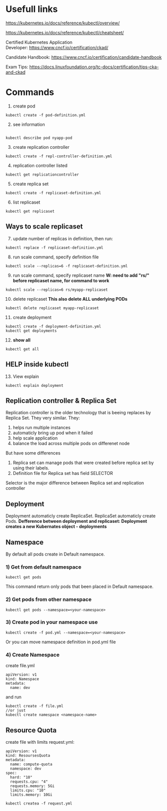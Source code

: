 # Usefull links

https://kubernetes.io/docs/reference/kubectl/overview/

https://kubernetes.io/docs/reference/kubectl/cheatsheet/

Certified Kubernetes Application Developer: https://www.cncf.io/certification/ckad/

Candidate Handbook: https://www.cncf.io/certification/candidate-handbook

Exam Tips: https://docs.linuxfoundation.org/tc-docs/certification/tips-cka-and-ckad


# Commands

1) create pod
``` 
kubectl create -f pod-definition.yml
```
2) see information
``` kubectl get pods

kubectl describe pod nyapp-pod
```

3) create replication controller
```
kubectl create -f repl-controller-definition.yml
```

4) replication controller listed
```
kubectl get replicationcontroller 
```
5) create replica set
```
kubectl create -f replicaset-definition.yml
```
6) list replicaset
```
kubectl get replicaset
```
## Ways to scale replicaset

7) update number of replicas in definition, then run:
```
kubectl replace -f replicaset-definition.yml
```

8) run scale command, specify definition file
```
kubectl scale --replicas=6 -f replicaset-definition.yml
```

9) run scale command, specify replicaset name
**W: need to add "rs/" before replicaset name, for command to work**

```
kubectl scale --replicas=6 rs/myapp-replicaset
```

10) delete replicaset
**This also delete ALL underlying PODs**
```
kubectl delete replicaset myapp-replicaset
```

11) create deployment
```
kubectl create -f deployment-definition.yml
kubectl get deployments
```

12) **show all**
```
kubectl get all
```
## HELP inside kubectl
13) View explain 
```
kubectl explain deployment 
```

## Replication controller & Replica Set
Replication controller is the older technology that is beeing replaces by Replica Set. They very similar. They:   
  1) helps run multiple instances
  2) automaticly bring up pod when it failed
  3) help scale application
  4) balance the load across multiple pods on differenet node

But have some differences 

1) Replica set can manage pods that were created before replica set by using their labels. 
2) Definition file for Replica set has field SELECTOR

Selector is the major difference between Replica set and replication controller


## Deployment

Deployment automaticly create ReplicaSet. ReplicaSet automaticly create Pods. 
**Defference between deployment and replicaset: Deployment creates a new Kubernates object - deployments**


## Namespace
By default all pods create in Default namespace.

### 1) Get from default namespace
```
kubectl get pods
```
This command return only pods that been placed in Default namespace.
### 2) Get pods from other namespace

```
kubectl get pods --namespace=<your-namespace>
```

### 3) Create pod in your namespace use
```
kubectl create -f pod.yml --namespace=<your-namespace>
```

Or you can move namespace definition in pod.yml file 

### 4) Create Namespace
create file.yml
```
apiVersion: v1
kind: Namespace
metadata: 
  name: dev
```

and run 

```
kubectl create -f file.yml
//or just  
kubectl create namespace <namespace-name>

```



## Resource Quota

create file with limits request.yml:
```
apiVersion: v1
kind: ResoursesQuota
metadata:
  name: compute-quota
  namespace: dev
spec:
  hard: "10"
  requests.cpu: "4"
  requests.memory: 5Gi
  limits.cpu: "10"
  limits.memory: 10Gi
```

```
kubectl createa -f request.yml
```
